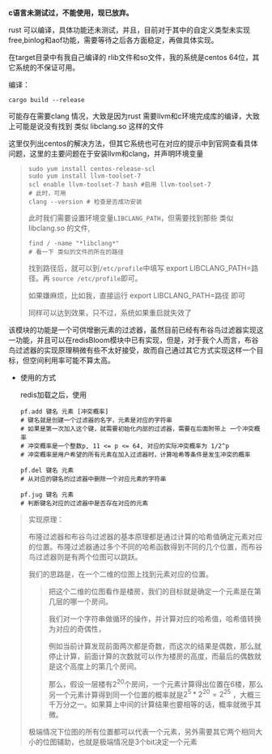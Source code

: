 **c语言未测试过，不能使用，现已放弃。**



rust 可以编译，具体功能还未测试，并且，目前对于其中的自定义类型未实现free,binlog和aof功能，需要等待之后各方面稳定，再做具体实现。

在target目录中有我自己编译的 rlib文件和so文件，我的系统是centos 64位，其它系统的不保证可用。

编译：

```
cargo build --release
```

可能存在需要clang 情况，大致是因为rust 需要llvm和c环境完成库的编译，大致上可能是说没有找到 类似 libclang.so 这样的文件



这里仅列出centos的解决方法，但其它系统也可在对应的提示中到官网查看具体问题，这里的主要问题在于安装llvm和clang，并声明环境变量

> ```
> sudo yum install centos-release-scl
> sudo yum install llvm-toolset-7
> scl enable llvm-toolset-7 bash #启用 llvm-toolset-7 
> # 此时，可用 
> clang --version # 检查是否成功安装
> ```
>
> 此时我们需要设置环境变量`LIBCLANG_PATH`，但需要找到那些 类似 libclang.so 的文件,
>
> ```
> find / -name "*libclang*"
> # 看一下 类似的文件的所在的路径
> ```
>
> 找到路径后，就可以到`/etc/profile`中填写 export LIBCLANG_PATH=路径。再 `source /etc/profile`即可。
>
> 如果嫌麻烦，比如我，直接运行 export LIBCLANG_PATH=路径 即可
>
> 同样可以达到效果，只不过，系统如果重启就失效了



该模块的功能是一个可供增删元素的过滤器，虽然目前已经有布谷鸟过滤器实现这一功能，并且可以在redisBloom模块中已有实现，但是，对于我个人而言，布谷鸟过滤器的实现原理稍微有些不太好接受，故而自己通过其它方式实现这样一个目标，但空间利用率可能不算太高。

- 使用的方式

  redis加载之后，使用

  ```
  pf.add 键名 元素 [冲突概率]
  # 键名就是创建一个过滤器的名字，元素是对应的字符串
  # 如果是第一次加入这个键，就需要初始化内部的过滤器，需要在后面附带上 一个冲突概率
  # 冲突概率是一个整数p, 11 <= p <= 64, 对应的实际冲突概率为 1/2^p
  # 冲突概率是用户希望的所有元素在加入过滤器时，计算哈希等条件是发生冲突的概率
  
  pf.del 键名 元素
  # 从对应的键名的过滤器中删除一个对应元素的字符串
  
  pf.jug 键名 元素
  # 判断键名对应的过滤器中是否存在对应的元素
  ```

> 实现原理：
>
> 布隆过滤器和布谷鸟过滤器的基本原理都是通过计算的哈希值确定元素对应的位置。布隆过滤器通过多个不同的哈希函数得到不同的几个位置，而布谷鸟过滤器则是有两个位图可以跳跃。
>
> 我们的思路是，在一个二维的位图上找到元素对应的位置。
>
> > 把这个二维的位图看作是楼房，我们的目标就是确定一个元素是在第几层的哪一个房间。
> >
> > 我们对一个字符串做循环的操作，并计算对应的哈希值，哈希值转换为对应的奇偶性，
> >
> > 例如当前计算发现前面两次都是奇数，而这次的结果是偶数，那么就停止计算，前面计算的次数就可以作为楼房的高度，而最后的偶数就是这个高度上的第几个房间。
> >
> > 那么，假设一层楼有$2^{20}$个房间，一个元素计算得出位置在6楼，那么另一个元素计算得到同一个位置的概率就是$2^5*2^{20}=2^{25}$ ，大概三千万分之一。如果算上中间的计算结果也要相等的话，概率就微乎其微。
>
> 极端情况下位图的所有位置都可以代表一个元素，另外需要其它两个相同大小的位图辅助，也就是极端情况是3个bit决定一个元素























